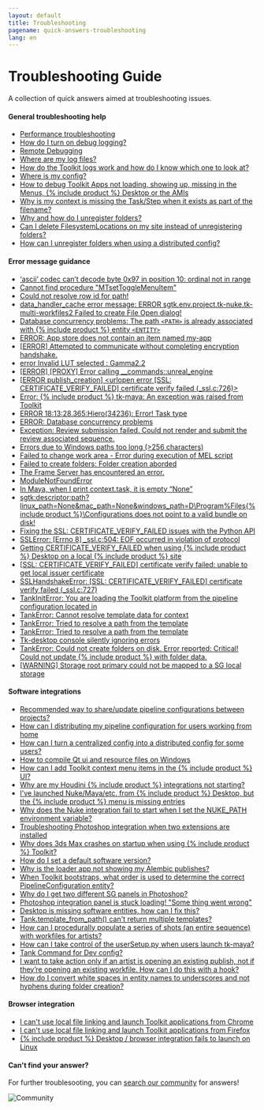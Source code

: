 ```yaml
---
layout: default
title: Troubleshooting
pagename: quick-answers-troubleshooting
lang: en
---
```


Troubleshooting Guide
===

A collection of quick answers aimed at troubleshooting issues.

#### General troubleshooting help

- [Performance troubleshooting](./troubleshooting/performance-troubleshooting.md)
- [How do I turn on debug logging?](./troubleshooting/turn-debug-logging-on.md)
- [Remote Debugging](https://community.shotgridsoftware.com/t/remote-debugging/3869)
- [Where are my log files?](./troubleshooting/where-are-my-log-files.md)
- [How do the Toolkit logs work and how do I know which one to look at?](https://community.shotgridsoftware.com/t/how-do-the-toolkit-logs-work-and-how-do-i-know-which-one-to-look-at/6721)
- [Where is my config?](https://community.shotgridsoftware.com/t/ive-asked-a-client-for-their-config-but-they-dont-know-where-it-is/6729)
- [How to debug Toolkit Apps not loading, showing up, missing in the Menus, {% include product %} Desktop or the AMIs](https://community.shotgridsoftware.com/t/how-to-debug-toolkit-apps-not-loading-showing-up-missing-in-the-menus-shotgun-desktop-or-the-amis/6739)
- [Why is my context is missing the Task/Step when it exists as part of the filename?](./troubleshooting/context-missing-task-step.md)
- [Why and how do I unregister folders?](https://community.shotgridsoftware.com/t/toolkit-episode-sequence-shot-task/4604)
- [Can I delete FilesystemLocations on my site instead of unregistering folders?](https://community.shotgridsoftware.com/t/unregistering-folders-in-tank-vs-moving-file-system-locations-to-trash/536)
- [How can I unregister folders when using a distributed config?](https://community.shotgridsoftware.com/t/how-can-i-unregister-folders-when-using-a-distributed-config)

#### Error message guidance
- [‘ascii’ codec can’t decode byte 0x97 in position 10: ordinal not in range](https://community.shotgridsoftware.com/t/ascii-problem/7688)
- [Cannot find procedure "MTsetToggleMenuItem"](https://community.shotgridsoftware.com/t/tk-maya-cannot-find-procedure-mtsettogglemenuitem/4629)
- [Could not resolve row id for path!](https://community.shotgridsoftware.com/t/how-to-troubleshoot-folder-creation-errors/3578)
- [data_handler_cache error message: ERROR sgtk.env.project.tk-nuke.tk-multi-workfiles2 Failed to create File Open dialog!](https://community.shotgridsoftware.com/t/data-handler-cache-error/10955)
- [Database concurrency problems: The path `<PATH>` is already associated with {% include product %} entity `<ENTITY>`](https://community.shotgridsoftware.com/t/how-to-troubleshoot-folder-creation-errors/3578)
- [ERROR: App store does not contain an item named my-app](https://community.shotgridsoftware.com/t/tank-validate-errors-on-custom-apps/10674)
- [[ERROR] Attempted to communicate without completing encryption handshake.](https://community.shotgridsoftware.com/t/shotgun-desktop-browser-integration/3574)
- [error Invalid LUT selected : Gamma2.2](https://community.shotgridsoftware.com/t/what-to-do-when-publish-from-aces-nuke-script-fails-with-error-invalid-lut-selected-gamma2-2)
- [[ERROR] [PROXY] Error calling __commands::unreal_engine](https://community.shotgridsoftware.com/t/error-launching-ue4-from-shotgun/8938)
- [[ERROR publish_creation] <urlopen error [SSL: CERTIFICATE_VERIFY_FAILED] certificate verify failed (_ssl.c:726)>](https://community.shotgridsoftware.com/t/ssl-certificate-error-on-sgtk-util-regiter-publish/3291)
- [Error: {% include product %} tk-maya: An exception was raised from Toolkit](https://community.shotgridsoftware.com/t/custom-app-args/8893)
- [ERROR 18:13:28.365:Hiero(34236): Error! Task type](https://community.shotgridsoftware.com/t/cant-get-shotgun-toolkit-to-work-with-nuke-studio-config-default2/4586)
- [ERROR: Database concurrency problems](https://community.shotgridsoftware.com/t/how-to-troubleshoot-folder-creation-errors/3578/2)
- [Exception: Review submission failed. Could not render and submit the review associated sequence.](https://community.shotgridsoftware.com/t/nuke-submit-for-review-py/10026)
- [Errors due to Windows paths too long (>256 characters)](https://community.shotgridsoftware.com/t/errors-due-to-windows-paths-too-long-256-characters/10101)
- [Failed to change work area - Error during execution of MEL script](https://community.shotgridsoftware.com/t/new-file-maya-action-error/8225)
- [Failed to create folders: Folder creation aborded](https://community.shotgridsoftware.com/t/error-in-toolkit-after-renaming-asset/4108)
- [The Frame Server has encountered an error.](https://community.shotgridsoftware.com/t/the-frame-server-has-encountered-an-error/11192)
- [ModuleNotFoundError](https://community.shotgridsoftware.com/t/bootstrap-sgtk-modulenotfounderror/11708)
- [In Maya, when I print context.task, it is empty “None”](https://community.shotgridsoftware.com/t/context-task-none/3705)
- [sgtk:descriptor:path?linux_path=None&mac_path=None&windows_path=D\Program%Files\{% include product %}\Configurations does not point to a valid bundle on disk!](https://community.shotgridsoftware.com/t/first-time-setting-up-shotgun-and-i-have-this-error/9384)
- [Fixing the SSL: CERTIFICATE_VERIFY_FAILED issues with the Python API](./troubleshooting/fix-ssl-certificate-verify-failed.md)
- [SSLError: [Errno 8] _ssl.c:504: EOF occurred in violation of protocol](https://community.shotgridsoftware.com/t/sslerror-in-nuke-10-5/9299)
- [Getting CERTIFICATE_VERIFY_FAILED when using {% include product %} Desktop on a local {% include product %} site](https://community.shotgridsoftware.com/t/getting-certificate-verify-failed-when-using-shotgun-desktop-on-a-local-shotgun-site/10466)
- [[SSL: CERTIFICATE_VERIFY_FAILED] certificate verify failed: unable to get local issuer certificate](https://community.shotgridsoftware.com/t/certificate-verify-failed-error-on-windows/8860)
- [SSLHandshakeError: [SSL: CERTIFICATE_VERIFY_FAILED] certificate verify failed (_ssl.c:727)](https://community.shotgridsoftware.com/t/using-shotgun-desktop-behind-an-firewall-with-ssl-introspection/11434)
- [TankInitError: You are loading the Toolkit platform from the pipeline configuration located in](https://community.shotgridsoftware.com/t/tankiniterror-loading-toolkit-platform-from-a-different-project/9342)
- [TankError: Cannot resolve template data for context](https://community.shotgridsoftware.com/t/tank-folder-creation/8674)
- [TankError: Tried to resolve a path from the template](https://community.shotgridsoftware.com/t/unable-to-save-file-in-a-specific-task/9686)
- [TankError: Tried to resolve a path from the template](https://community.shotgridsoftware.com/t/error-when-resolving-path-from-template-at-new-file-open-missing-fields/6468)
- [Tk-desktop console silently ignoring errors](https://community.shotgridsoftware.com/t/tk-desktop-console-silently-ignoring-errors/8570)
- [TankError: Could not create folders on disk. Error reported: Critical! Could not update {% include product %} with folder data.](https://community.shotgridsoftware.com/t/adding-an-operating-system-for-existing-project/10129)
- [[WARNING] Storage root primary could not be mapped to a SG local storage](https://community.shotgridsoftware.com/t/use-google-drive-as-primary-storage/11185)


#### Software integrations
- [Recommended way to share/update pipeline configurations between projects?](https://community.shotgridsoftware.com/t/recommended-way-to-share-update-pipeline-configurations-between-projects/5609)
- [How can I distributing my pipeline configuration for users working from home](https://community.shotgridsoftware.com/t/distributing-your-pipeline-configuration-to-users-working-from-home/7910)
- [How can I turn a centralized config into a distributed config for some users?](https://community.shotgridsoftware.com/t/turning-a-centralized-config-into-a-distributed-config-for-some-users/7744)
- [How to compile Qt ui and resource files on Windows](https://community.shotgridsoftware.com/t/how-to-compile-qt-ui-and-resource-files-on-windows/7099)
- [How can I add Toolkit context menu items in the {% include product %} UI?](https://community.shotgridsoftware.com/t/toolkit-context-menu-items/8426)
- [Why are my Houdini {% include product %} integrations not starting?](./troubleshooting/houdini-integrations-not-starting.md)
- [I've launched Nuke/Maya/etc. from {% include product %} Desktop, but the {% include product %} menu is missing entries](./troubleshooting/menu-entries-missing-in-launched-dcc.md)
- [Why does the Nuke integration fail to start when I set the NUKE_PATH environment variable?](./troubleshooting/nuke-path-environment-variable.md)
- [Troubleshooting Photoshop integration when two extensions are installed](./troubleshooting/two-photoshop-shotgun-extensions.md)
- [Why does 3ds Max crashes on startup when using {% include product %} Toolkit?](./troubleshooting/3dsmax-crashes-on-startup.md)
- [How do I set a default software version?](https://community.shotgridsoftware.com/t/setting-a-default-software-version/1116)
- [Why is the loader app not showing my Alembic publishes?](https://community.shotgridsoftware.com/t/why-is-the-loader-app-not-showing-my-alembic-publishes/906)
- [When Toolkit bootstraps, what order is used to determine the correct PipelineConfiguration entity?](https://community.shotgridsoftware.com/t/when-toolkit-bootstraps-what-order-is-used-to-determine-the-correct-pipelineconfiguration-entity/7400)
- [Why do I get two different SG panels in Photoshop?](https://community.shotgridsoftware.com/t/why-do-i-get-two-different-sg-panels-in-photoshop/6976)
- [Photoshop integration panel is stuck loading! "Some thing went wrong"](https://community.shotgridsoftware.com/t/photoshop-integration-panel-is-stuck-loading-some-thing-went-wrong/6977)
- [Desktop is missing software entities, how can I fix this?](https://community.shotgridsoftware.com/t/shotgun-deskop-missing-software-entities-help/858)
- [Tank.template_from_path() can't return multiple templates?](https://community.shotgridsoftware.com/t/tank-template-from-path-cant-return-multiple-templates/614)
- [How can I procedurally populate a series of shots (an entire sequence) with workfiles for artists?](https://community.shotgridsoftware.com/t/create-first-maya-workfile/3029)
- [How can I take control of the userSetup.py when users launch tk-maya?](https://community.shotgridsoftware.com/t/maya-usersetup-py/3993)
- [Tank Command for Dev config?](https://community.shotgridsoftware.com/t/tank-command-for-dev-config/3373)
- [I want to take action only if an artist is opening an existing publish, not if they’re opening an existing workfile. How can I do this with a hook?](https://community.shotgridsoftware.com/t/open-from-publish-in-tk-multi-workfiles2-scene-operation-hooks/352)
- [How do I convert white spaces in entity names to underscores and not hyphens during folder creation?](https://community.shotgridsoftware.com/t/how-do-i-convert-white-spaces-in-entity-names-to-underscores-and-not-hyphens-during-folder-creation/48)

#### Browser integration
- [I can't use local file linking and launch Toolkit applications from Chrome](./troubleshooting/cant-use-file-linking-toolkit-app-chrome.md)
- [I can't use local file linking and launch Toolkit applications from Firefox](./troubleshooting/cant-use-file-linking-toolkit-app-firefox.md)
- [{% include product %} Desktop / browser integration fails to launch on Linux](./troubleshooting/browser-integration-fails-linux.md)

#### Can't find your answer?
For further troublesooting, you can [search our community](https://community.shotgridsoftware.com) for answers!

![Community](../images/search_community.gif)
